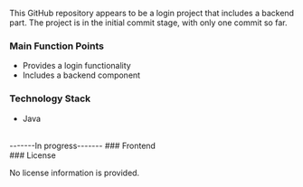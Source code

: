  
This GitHub repository appears to be a login project that includes a backend part. The project is in the initial commit stage, with only one commit so far.

### Main Function Points
- Provides a login functionality
- Includes a backend component

### Technology Stack
- Java
<br>
 -------In progress-------
### Frontend
<br>
### License

No license information is provided.

